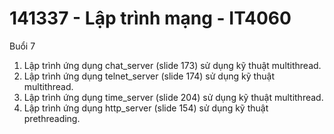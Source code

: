 # 141337 - Lập trình mạng - IT4060

Buổi 7

1. Lập trình ứng dụng chat_server (slide 173) sử dụng kỹ thuật multithread.
2. Lập trình ứng dụng telnet_server (slide 174) sử dụng kỹ thuật multithread.
3. Lập trình ứng dụng time_server (slide 204) sử dụng kỹ thuật multithread.
4. Lập trình ứng dụng http_server (slide 154) sử dụng kỹ thuật prethreading.

